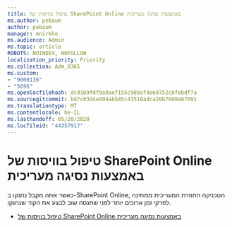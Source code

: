 ```yaml
---
title: טיפול בוויסות של SharePoint Online באמצעות נסיגה מעריכית
ms.author: pebaum
author: pebaum
manager: mnirkhe
ms.audience: Admin
ms.topic: article
ROBOTS: NOINDEX, NOFOLLOW
localization_priority: Priority
ms.collection: Adm_O365
ms.custom:
- "9000136"
- "5696"
ms.openlocfilehash: dcd169fdf9a9aef155c909af4e60752cbfebdf7a
ms.sourcegitcommit: bd7c03d4e994abb45c43510adca20b7600a87091
ms.translationtype: MT
ms.contentlocale: he-IL
ms.lasthandoff: 05/20/2020
ms.locfileid: "44357917"
---
```

# <a name="handle-sharepoint-online-throttling-by-using-exponential-back-off"></a>טיפול בוויסות של SharePoint Online באמצעות נסיגה מעריכית

כאשר אתה מקבל נחנקו ב-SharePoint Online, הטכניקה החוזרת המעריכית ממתינה לפרקי זמן ארוכים יותר לפני שתנסה שוב לבצע את הקוד שנחנקו.

- [טיפול בוויסות של SharePoint Online באמצעות נסיגה מעריכית](https://docs.microsoft.com/sharepoint/dev/solution-guidance/handle-sharepoint-online-throttling-by-using-exponential-back-off)
